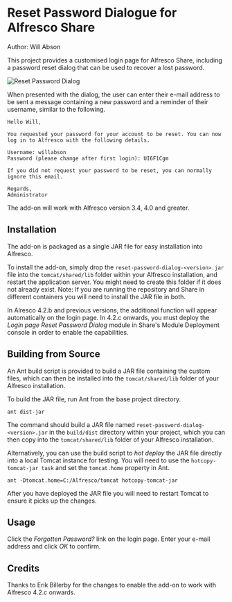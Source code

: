 Reset Password Dialogue for Alfresco Share
==========================================

Author: Will Abson

This project provides a customised login page for Alfresco Share, including a password reset dialog that can be used to recover a lost password.

![Reset Password Dialog](screenshots/reset-password-dialog.png)

When presented with the dialog, the user can enter their e-mail address to be sent a message containing a new password and a reminder of their username, similar to the following.

    Hello Will,
    
    You requested your password for your account to be reset. You can now log in to Alfresco with the following details.

    Username: willabson
    Password (please change after first login): UI6F1Cgm

    If you did not request your password to be reset, you can normally ignore this email.

    Regards,
    Administrator

The add-on will work with Alfresco version 3.4, 4.0 and greater.

Installation
------------

The add-on is packaged as a single JAR file for easy installation into Alfresco.

To install the add-on, simply drop the `reset-password-dialog-<version>.jar` file into the `tomcat/shared/lib` folder within your Alfresco installation, and restart the application server. You might need to create this folder if it does not already exist. Note: If you are running the repository and Share in different containers you will need to install the JAR file in both.

In Alresco 4.2.b and previous versions, the additional function will appear automatically on the login page. In 4.2.c onwards, you must deploy the _Login page Reset Password Dialog_ module in Share's Module Deployment console in order to enable the capabilities.

Building from Source
--------------------

An Ant build script is provided to build a JAR file containing the custom files, which can then be installed into the `tomcat/shared/lib` folder of your Alfresco installation.

To build the JAR file, run Ant from the base project directory.

    ant dist-jar

The command should build a JAR file named `reset-password-dialog-<version>.jar` in the `build/dist` directory within your project, which you can then copy into the `tomcat/shared/lib` folder of your Alfresco installation.

Alternatively, you can use the build script to _hot deploy_ the JAR file directly into a local Tomcat instance for testing. You will need to use the `hotcopy-tomcat-jar task` and set the `tomcat.home` property in Ant.

    ant -Dtomcat.home=C:/Alfresco/tomcat hotcopy-tomcat-jar
    
After you have deployed the JAR file you will need to restart Tomcat to ensure it picks up the changes.

Usage
-----

Click the _Forgotten Password?_ link on the login page. Enter your e-mail address and click *OK* to confirm.

Credits
-------

Thanks to Erik Billerby for the changes to enable the add-on to work with Alfresco 4.2.c onwards.